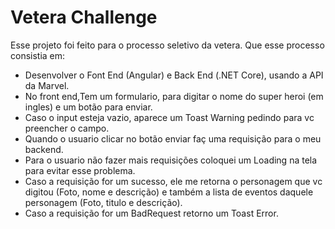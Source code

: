 # Vetera Challenge

Esse projeto foi feito para o processo seletivo da vetera. Que esse processo consistia em:
- Desenvolver o Font End (Angular) e Back End (.NET Core), usando a API da Marvel.
- No front end,Tem um formulario, para digitar o nome do super heroi (em ingles) e um botão para enviar.
- Caso o input esteja vazio, aparece um Toast Warning pedindo para vc preencher o campo.
- Quando o usuario clicar no botão enviar faç uma requisição para o meu backend.
- Para o usuario não fazer mais requisições coloquei um Loading na tela para evitar esse problema.
- Caso a requisição for um sucesso, ele me retorna o personagem que vc digitou (Foto, nome e descrição) e também a lista de eventos daquele personagem (Foto, titulo e descrição).
- Caso a requisição for um BadRequest retorno um Toast Error.
